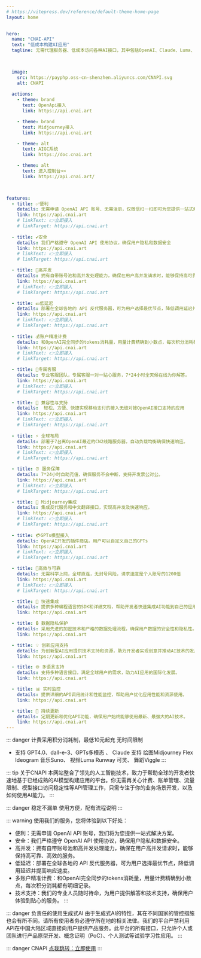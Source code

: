 ```yaml
---
# https://vitepress.dev/reference/default-theme-home-page
layout: home

 
hero:     
  name: "CNAI-API"
  text: "低成本构建AI应用"
  tagline: 无需代理服务器、低成本访问各种AI接口，其中包括OpenAI、Claude、Luma、Suno、Genmin、百度千帆、阿里千问、智谱AI、DeepSpeek、讯飞星火等AI模型


  
  image: 
    src: https://payphp.oss-cn-shenzhen.aliyuncs.com/CNAPI.svg
    alt: CNAPI
    
  actions:
    - theme: brand
      text: OpenApi接入
      link: https://api.cnai.art

    - theme: brand
      text: Midjourney接入
      link: https://api.cnai.art

    - theme: alt
      text: AIGC系统
      link: https://doc.cnai.art

    - theme: alt
      text: 进入控制台>>
      link: https://api.cnai.art/

      

features:
  - title: ✅便利
    details: 无需申请 OpenAI API 账号、无需注册，仅微信扫一扫即可为您提供一站式解决方案。
    link: https://api.cnai.art
    # linkText: 👉立即接入
    # linkTarget: https://api.cnai.art
   
  - title: ✔安全
    details: 我们严格遵守 OpenAI API 使用协议，确保用户隐私和数据安全
    link: https://api.cnai.art
    # linkText: 👉立即接入
    # linkTarget: https://api.cnai.art

  - title: 🔗高并发
    details: 拥有自带账号池和高并发处理能力，确保在用户高并发请求时，能够保持高可靠、高效的服务。
    link: https://api.cnai.art
    # linkText: 👉立即接入
    # linkTarget: https://api.cnai.art

  - title: 💴低延迟
    details: 部署在全球各地的 API 反代服务器，可为用户选择最优节点，降低调用延迟并提高响应速度。
    link: https://api.cnai.art
    # linkText: 👉立即接入
    # linkTarget: https://api.cnai.art
   
  - title: 💰账户精准计费
    details: 和OpenAI完全同步的tokens消耗量，用量计费精确到小数点，每次积分消耗都有明细记录。
    link: https://api.cnai.art
    # linkText: 👉立即接入
    # linkTarget: https://api.cnai.art

  - title: 💬专属客服
    details: 专业客服团队，专属客服一对一贴心服务，7*24小时全天候在线为你解答。
    link: https://api.cnai.art
    # linkText: 👉立即接入
    # linkTarget: https://api.cnai.art

  - title: 📝 兼容性与支持
    details:  轻松、方便、快捷实现移动支付的接入无缝对接OpenAI接口支持的应用
    link: https://api.cnai.art
    # linkText: 👉立即接入
    # linkTarget: https://api.cnai.art
   
  - title: ⚡ 全球布局
    details: 部署于7台离OpenAI最近的CN2线路服务器，自动负载均衡确保快速响应。
    link: https://api.cnai.art
    # linkText: 👉立即接入
    # linkTarget: https://api.cnai.art

  - title: ⏰ 服务保障
    details: 7*24小时自助充值，确保服务不会中断，支持开发票公对公。
    link: https://api.cnai.art
    # linkText: 👉立即接入
    # linkTarget: https://api.cnai.art

  - title: 🎨 Midjourney集成
    details: 集成反代服务和中文翻译接口，实现高并发及快速响应。
    link: https://api.cnai.art
    # linkText: 👉立即接入
    # linkTarget: https://api.cnai.art
   
  - title: 💳GPTs模型接入
    details: OpenAI开发的插件商店。用户可以自定义自己的GPTs
    link: https://api.cnai.art
    # linkText: 👉立即接入
    # linkTarget: https://api.cnai.art

  - title: 📅高效与可靠
    details: 无需科学上网，全球直连，无封号风险，请求速度是个人账号的1200倍
    link: https://api.cnai.art
    # linkText: 👉立即接入
    # linkTarget: https://api.cnai.art

  - title: 🚀 快速集成
    details: 提供多种编程语言的SDK和详细文档，帮助开发者快速集成AI功能到自己的应用中。
    link: https://api.cnai.art

  - title: 🔒 数据隐私保护
    details: 采用先进的加密技术和严格的数据处理流程，确保用户数据的安全性和隐私性。
    link: https://api.cnai.art

  - title: 💡 创新应用支持
    details: 为创新型AI应用提供技术支持和资源，助力开发者实现创意并推动AI技术的发展。
    link: https://api.cnai.art

  - title: 🌐 多语言支持
    details: 支持多种语言接口，满足全球用户的需求，助力AI应用的国际化发展。
    link: https://api.cnai.art

  - title: 📊 实时监控
    details: 提供详细的API调用统计和性能监控，帮助用户优化应用性能和资源使用。
    link: https://api.cnai.art

  - title: 🔄 持续更新
    details: 定期更新和优化API功能，确保用户始终能够使用最新、最强大的AI技术。
    link: https://api.cnai.art
---
```


::: danger 计费采用积分消耗制，最低10元起充 无时间限制
- 支持 GPT4.0、dall-e-3、GPTs多模态 、 Claude
  支持 绘图Midjourney Flex Ideogram
  音乐Suno、 视频Luma Runway 可灵、 舞蹈Viggle
:::

::: tip 关于CNAPI
本网站整合了领先的人工智能技术，致力于帮助全球的开发者快速地基于已经成熟的AI模型构建应用的平台。你无需再关心计费、账单管理、流量限制、模型接口访问稳定性等API管理工作，只需专注于你的业务场景开发，以及如何使用AI能力。
:::

::: danger 稳定不漏单
使用方便，配有流程说明
:::

::: warning 使用我们的服务，您将体验到以下好处：
- 便利：无需申请 OpenAI API 账号，我们将为您提供一站式解决方案。
- 安全：我们严格遵守 OpenAI API 使用协议，确保用户隐私和数据安全。
- 高并发：拥有自带账号池和高并发处理能力，确保在用户高并发请求时，能够保持高可靠、高效的服务。
- 低延迟：部署在全球各地的 API 反代服务器，可为用户选择最优节点，降低调用延迟并提高响应速度。
- 多账户精准计费：和OpenAI完全同步的tokens消耗量，用量计费精确到小数点，每次积分消耗都有明细记录。
- 技术支持：我们的专业人员随时待命，为用户提供解答和技术支持，确保用户体验到贴心的服务。
:::

::: danger 负责任的使用生成式AI
由于生成式AI的特性，其在不同国家的管控措施也会有所不同。请所有使用者务必遵守所在地的相关法律。我们的平台严禁利用API在中国大陆区域直接向用户提供产品服务。此平台的所有接口，只允许个人或团队进行产品原型开发、概念证明（PoC）、个人测试等试验学习性应用。
:::


::: danger CNAPI
 [点我跳转：立即使用](https://api.cnaiart)
 :::